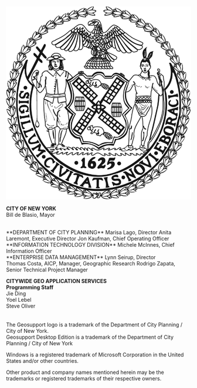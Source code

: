 
![NYCSeal >](img/nyc_seal.png "NYC Logo")

**CITY OF NEW YORK**  
Bill de Blasio, Mayor  

  <br>
**DEPARTMENT OF CITY PLANNING**  
Marisa Lago, Director  
Anita Laremont, Executive Director  
Jon Kaufman, Chief Operating Officer  

  <br>
**INFORMATION TECHNOLOGY DIVISION**  
Michele McInnes, Chief Information Officer  
  <br>
**ENTERPRISE DATA MANAGEMENT**  
Lynn Seirup, Director<br>
Thomas Costa, AICP, Manager, Geographic Research  
Rodrigo Zapata, Senior Technical Project Manager  

**CITYWIDE GEO APPLICATION SERVICES**<br>
**Programming Staff**  
Jie Ding  
Yoel Lebel  
Steve Oliver  
  <br> <br>
The Geosupport logo is a trademark of the Department of City Planning / City of New York.  
Geosupport Desktop Edition is a trademark of the Department of City Planning / City of New York

Windows is a registered trademark of Microsoft Corporation in the United States and/or other countries.

Other product and company names mentioned herein may be the trademarks or registered trademarks of their respective owners.
